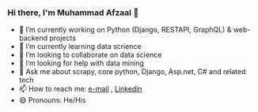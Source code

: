 ### Hi there, I'm Muhammad Afzaal 👋

- 🔭 I’m currently working on Python (Django, RESTAPI, GraphQL) & web-backend projects 
- 🌱 I’m currently learning data scrience
- 👯 I’m looking to collaborate on data science
- 🤔 I’m looking for help with data mining
- 💬 Ask me about scrapy, core python, Django, Asp.net, C# and related tech
- 📫 How to reach me: [e-mail](muhammadafzaal0113@gmail.com)  , [Linkedin](https://www.linkedin.com/in/muhammad-afzaal-692863138)
- 😄 Pronouns: He/His
